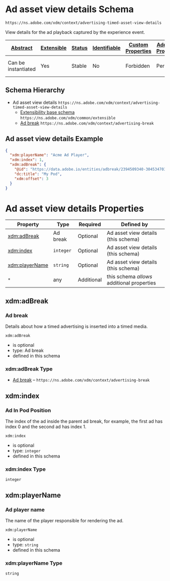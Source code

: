 
# Ad asset view details Schema

```
https://ns.adobe.com/xdm/context/advertising-timed-asset-view-details
```

View details for the ad playback captured by the experience event.

| [Abstract](../../../abstract.md) | [Extensible](../../../extensions.md) | [Status](../../../status.md) | [Identifiable](../../../id.md) | [Custom Properties](../../../extensions.md) | [Additional Properties](../../../extensions.md) | Defined In |
|----------------------------------|--------------------------------------|------------------------------|--------------------------------|---------------------------------------------|-------------------------------------------------|------------|
| Can be instantiated | Yes | Stable | No | Forbidden | Permitted | [datatypes/marketing/advertising-timed-asset-view-details.schema.json](datatypes/marketing/advertising-timed-asset-view-details.schema.json) |
## Schema Hierarchy

* Ad asset view details `https://ns.adobe.com/xdm/context/advertising-timed-asset-view-details`
  * [Extensibility base schema](../extensible.schema.md) `https://ns.adobe.com/xdm/common/extensible`
  * [Ad break](advertising-break.schema.md) `https://ns.adobe.com/xdm/context/advertising-break`


## Ad asset view details Example
```json
{
  "xdm:playerName": "Acme Ad Player",
  "xdm:index": 1,
  "xdm:adBreak": {
    "@id": "https://data.adobe.io/entities/adbreak/2394509340-30453470347",
    "dc:title": "My Pod",
    "xdm:offset": 3
  }
}
```

# Ad asset view details Properties

| Property | Type | Required | Defined by |
|----------|------|----------|------------|
| [xdm:adBreak](#xdmadbreak) | Ad break | Optional | Ad asset view details (this schema) |
| [xdm:index](#xdmindex) | `integer` | Optional | Ad asset view details (this schema) |
| [xdm:playerName](#xdmplayername) | `string` | Optional | Ad asset view details (this schema) |
| `*` | any | Additional | this schema *allows* additional properties |

## xdm:adBreak
### Ad break

Details about how a timed advertising is inserted into a timed media.

`xdm:adBreak`
* is optional
* type: Ad break
* defined in this schema

### xdm:adBreak Type


* [Ad break](advertising-break.schema.md) – `https://ns.adobe.com/xdm/context/advertising-break`





## xdm:index
### Ad In Pod Position

The index of the ad inside the parent ad break, for example, the first ad has index 0 and the second ad has index 1.

`xdm:index`
* is optional
* type: `integer`
* defined in this schema

### xdm:index Type


`integer`






## xdm:playerName
### Ad player name

The name of the player responsible for rendering the ad.

`xdm:playerName`
* is optional
* type: `string`
* defined in this schema

### xdm:playerName Type


`string`





